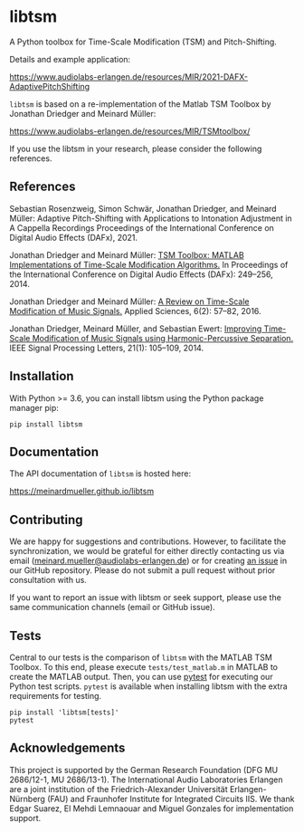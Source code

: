 # libtsm

A Python toolbox for Time-Scale Modification (TSM) and Pitch-Shifting.

Details and example application:

https://www.audiolabs-erlangen.de/resources/MIR/2021-DAFX-AdaptivePitchShifting

`libtsm` is based on a re-implementation of the Matlab TSM Toolbox by Jonathan Driedger and Meinard Müller:

https://www.audiolabs-erlangen.de/resources/MIR/TSMtoolbox/

If you use the libtsm in your research, please consider the following references.

## References

Sebastian Rosenzweig, Simon Schwär, Jonathan Driedger, and Meinard Müller:
Adaptive Pitch-Shifting with Applications to Intonation Adjustment in A Cappella Recordings
Proceedings of the International Conference on Digital Audio Effects (DAFx), 2021.

Jonathan Driedger and Meinard Müller:
[TSM Toolbox: MATLAB Implementations of Time-Scale Modification Algorithms.](https://www.audiolabs-erlangen.de/fau/professor/mueller/publications/2014_DriedgerMueller_TSM-Toolbox_DAFX.pdf)
In Proceedings of the International Conference on Digital Audio Effects (DAFx): 249–256, 2014.

Jonathan Driedger and Meinard Müller:
[A Review on Time-Scale Modification of Music Signals.](https://www.mdpi.com/2076-3417/6/2/57)
Applied Sciences, 6(2): 57–82, 2016.

Jonathan Driedger, Meinard Müller, and Sebastian Ewert:
[Improving Time-Scale Modification of Music Signals using Harmonic-Percussive Separation.](https://ieeexplore.ieee.org/abstract/document/6678724)
IEEE Signal Processing Letters, 21(1): 105–109, 2014.

## Installation

With Python >= 3.6, you can install libtsm using the Python package manager pip:

```
pip install libtsm
```

## Documentation

The API documentation of `libtsm` is hosted here:

https://meinardmueller.github.io/libtsm

## Contributing

We are happy for suggestions and contributions. However, to facilitate the synchronization, we would be grateful for either directly contacting us via email (meinard.mueller@audiolabs-erlangen.de) or for creating [an issue](https://github.com/meinardmueller/libtsm/issues) in our GitHub repository. Please do not submit a pull request without prior consultation with us.

If you want to report an issue with libtsm or seek support, please use the same communication channels (email or GitHub issue).

## Tests

Central to our tests is the comparison of `libtsm` with the MATLAB TSM Toolbox.
To this end, please execute `tests/test_matlab.m` in MATLAB to create the MATLAB output.
Then, you can use [pytest](https://pytest.org) for executing our Python test scripts. `pytest` is available when installing libtsm with the extra requirements for testing.

```
pip install 'libtsm[tests]'
pytest
```

## Acknowledgements

This project is supported by the German Research Foundation (DFG MU 2686/12-1, MU 2686/13-1).
The International Audio Laboratories Erlangen are a joint institution of the Friedrich-Alexander Universität Erlangen-Nürnberg (FAU) and Fraunhofer Institute for Integrated Circuits IIS. We thank Edgar Suarez, El Mehdi Lemnaouar and Miguel Gonzales for implementation support.
